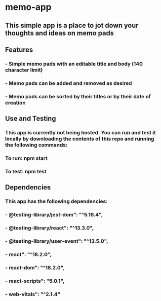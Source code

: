 # memo-app

## This simple app is a place to jot down your thoughts and ideas on memo pads

## Features

### - Simple memo pads with an editable title and body (140 character limit)

### - Memo pads can be added and removed as desired

### - Memo pads can be sorted by their titles or by their date of creation

## Use and Testing

### This app is currently not being hosted. You can run and test it locally by downloading the contents of this repo and running the following commands:

### To run: npm start

### To test: npm test

## Dependencies

### This app has the following dependencies:

### - @testing-library/jest-dom": "^5.16.4",

### - @testing-library/react": "^13.3.0",

### - @testing-library/user-event": "^13.5.0",

### - react": "^18.2.0",

### - react-dom": "^18.2.0",

### - react-scripts": "5.0.1",

### - web-vitals": "^2.1.4"
